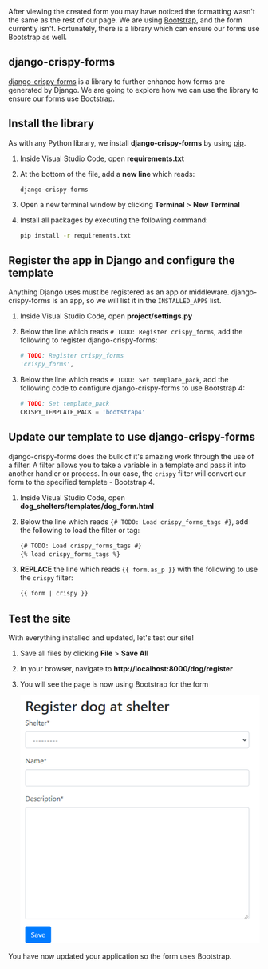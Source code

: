 After viewing the created form you may have noticed the formatting wasn't the same as the rest of our page. We are using [Bootstrap](https://getbootstrap.com/docs/4.6/getting-started/introduction/), and the form currently isn't. Fortunately, there is a library which can ensure our forms use Bootstrap as well.

## django-crispy-forms

[django-crispy-forms](https://django-crispy-forms.readthedocs.io/en/latest/) is a library to further enhance how forms are generated by Django. We are going to explore how we can use the library to ensure our forms use Bootstrap.

## Install the library

As with any Python library, we install **django-crispy-forms** by using [pip](https://pypi.org/project/pip/).

1. Inside Visual Studio Code, open **requirements.txt**
1. At the bottom of the file, add a **new line** which reads:

    ```text
    django-crispy-forms
    ```

1. Open a new terminal window by clicking **Terminal** > **New Terminal**
1. Install all packages by executing the following command:

    ```bash
    pip install -r requirements.txt
    ```

## Register the app in Django and configure the template

Anything Django uses must be registered as an app or middleware. django-crispy-forms is an app, so we will list it in the `INSTALLED_APPS` list.

1. Inside Visual Studio Code, open **project/settings.py**
1. Below the line which reads `# TODO: Register crispy_forms`, add the following to register django-crispy-forms:

    ```python
    # TODO: Register crispy_forms
    'crispy_forms',
    ```

1. Below the line which reads `# TODO: Set template_pack`, add the following code to configure django-crispy-forms to use Bootstrap 4:

    ```python
    # TODO: Set template_pack
    CRISPY_TEMPLATE_PACK = 'bootstrap4'
    ```

## Update our template to use django-crispy-forms

django-crispy-forms does the bulk of it's amazing work through the use of a filter. A filter allows you to take a variable in a template and pass it into another handler or process. In our case, the `crispy` filter will convert our form to the specified template - Bootstrap 4.

1. Inside Visual Studio Code, open **dog_shelters/templates/dog_form.html**
1. Below the line which reads `{# TODO: Load crispy_forms_tags #}`, add the following to load the filter or tag:

    ```html
    {# TODO: Load crispy_forms_tags #}
    {% load crispy_forms_tags %}
    ```

1. **REPLACE** the line which reads `{{ form.as_p }}` with the following to use the `crispy` filter:

    ```html
    {{ form | crispy }}
    ```

## Test the site

With everything installed and updated, let's test our site!

1. Save all files by clicking **File** > **Save All**
1. In your browser, navigate to **http://localhost:8000/dog/register**
1. You will see the page is now using Bootstrap for the form

    ![Screenshot of the form using Bootstrap](images/dog-register-bootstrap.png)

You have now updated your application so the form uses Bootstrap.
